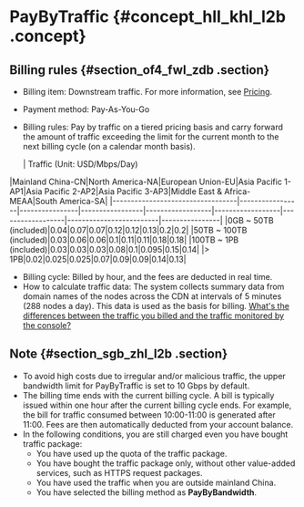 # PayByTraffic {#concept_hll_khl_l2b .concept}

## Billing rules {#section_of4_fwl_zdb .section}

-   Billing item: Downstream traffic. For more information, see [Pricing](https://www.alibabacloud.com/zh/product/cdn).
-   Payment method: Pay-As-You-Go
-   Billing rules: Pay by traffic on a tiered pricing basis and carry forward the amount of traffic exceeding the limit for the current month to the next billing cycle \(on a calendar month basis\).

    | Traffic \(Unit: USD/Mbps/Day\)

 |Mainland China-CN|North America-NA|European Union-EU|Asia Pacific 1-AP1|Asia Pacific 2-AP2|Asia Pacific 3-AP3|Middle East & Africa-MEAA|South America-SA|
    |----------------------------------|-----------------|----------------|-----------------|------------------|------------------|------------------|-------------------------|----------------|
    |0GB ~ 50TB \(included\)|0.04|0.07|0.07|0.12|0.12|0.13|0.2|0.2|
    |50TB ~ 100TB \(included\)|0.03|0.06|0.06|0.1|0.11|0.11|0.18|0.18|
    |100TB ~ 1PB \(included\)|0.03|0.03|0.03|0.08|0.1|0.095|0.15|0.14|
    |\> 1PB|0.02|0.025|0.025|0.07|0.09|0.09|0.14|0.13|

-   Billing cycle: Billed by hour, and the fees are deducted in real time.
-   How to calculate traffic data: The system collects summary data from domain names of the nodes across the CDN at intervals of 5 minutes \(288 nodes a day\). This data is used as the basis for billing. [What's the differences between the traffic you billed and the traffic monitored by the console?](https://www.alibabacloud.com/help/faq-detail/40164.htm)

## Note {#section_sgb_zhl_l2b .section}

-   To avoid high costs due to irregular and/or malicious traffic, the upper bandwidth limit for PayByTraffic is set to 10 Gbps by default.
-   The billing time ends with the current billing cycle. A bill is typically issued within one hour after the current billing cycle ends. For example, the bill for traffic consumed between 10:00-11:00 is generated after 11:00. Fees are then automatically deducted from your account balance.
-   In the following conditions, you are still charged even you have bought traffic package:
    -   You have used up the quota of the traffic package.
    -   You have bought the traffic package only, without other value-added services, such as HTTPS request packages.
    -   You have used the traffic when you are outside mainland China.
    -   You have selected the billing method as **PayByBandwidth**.

